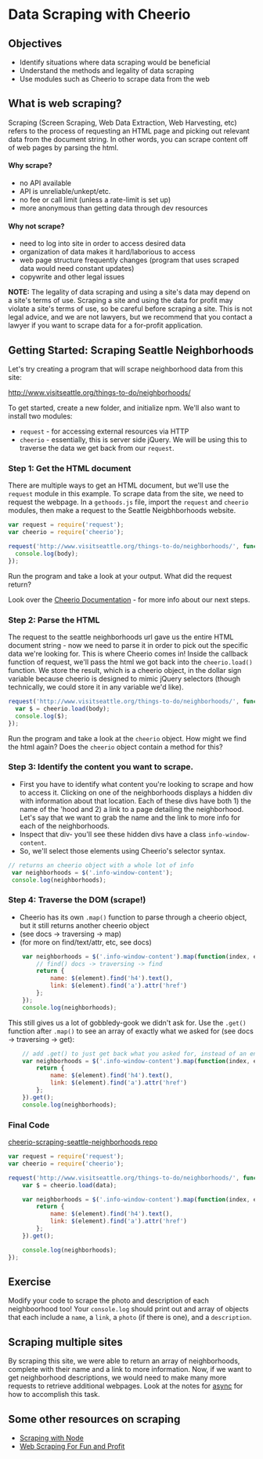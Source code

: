 # Data Scraping with Cheerio

## Objectives

* Identify situations where data scraping would be beneficial
* Understand the methods and legality of data scraping
* Use modules such as Cheerio to scrape data from the web

## What is web scraping?
Scraping (Screen Scraping, Web Data Extraction, Web Harvesting, etc) refers to the process of requesting an HTML page and picking out relevant data from the document string. In other words, you can scrape content off of web pages by parsing the html.

#### Why scrape?

* no API available
* API is unreliable/unkept/etc.
* no fee or call limit (unless a rate-limit is set up)
* more anonymous than getting data through dev resources

#### Why not scrape?

* need to log into site in order to access desired data
* organization of data makes it hard/laborious to access
* web page structure frequently changes (program that uses scraped data would need constant updates)
* copywrite and other legal issues

**NOTE:** The legality of data scraping and using a site's data may depend on a site's terms of use. Scraping a site and using the data for profit may violate a site's terms of use, so be careful before scraping a site. This is not legal advice, and we are not lawyers, but we recommend that you contact a lawyer if you want to scrape data for a for-profit application.

## Getting Started: Scraping Seattle Neighborhoods

Let's try creating a program that will scrape neighborhood data from this site:

http://www.visitseattle.org/things-to-do/neighborhoods/

To get started, create a new folder, and initialize npm. We'll also want to install two modules:

* `request` - for accessing external resources via HTTP
* `cheerio` - essentially, this is server side jQuery. We will be using this to traverse the data we get back from our `request`.

### Step 1: Get the HTML document

There are multiple ways to get an HTML document, but we'll use the ```request``` module in this example. To scrape data from the site, we need to request the webpage. In a `gethoods.js` file, import the `request` and `cheerio` modules, then make a request to the Seattle Neigbhborhoods website.

```js
var request = require('request');
var cheerio = require('cheerio');

request('http://www.visitseattle.org/things-to-do/neighborhoods/', function (error, response, body) {
  console.log(body);
});
```

Run the program and take a look at your output. What did the request return?

Look over the [Cheerio Documentation](https://github.com/cheeriojs/cheerio) - for more info about our next steps.

### Step 2: Parse the HTML

The request to the seattle neighborhoods url gave us the entire HTML document string - now we need to parse it in order to pick out the specific data we're looking for. This is where Cheerio comes in! Inside the callback function of request, we'll pass the html we got back into the `cheerio.load()` function. We store the result, which is a cheerio object, in the dollar sign variable because cheerio is designed to mimic jQuery selectors (though technically, we could store it in any variable we'd like).

```js
request('http://www.visitseattle.org/things-to-do/neighborhoods/', function (error, response, body) {
  var $ = cheerio.load(body);
  console.log($);
});
```

Run the program and take a look at the `cheerio` object. How might we find the html again? Does the `cheerio` object contain a method for this?

### Step 3: Identify the content you want to scrape.

* First you have to identify what content you're looking to scrape and how to access it. Clicking on one of the neighborhoods displays a hidden div with information about that location. Each of these divs have both 1) the name of the 'hood and 2) a link to a page detailing the neighborhood. Let's say that we want to grab the name and the link to more info for each of the neighborhoods.
* Inspect that div- you'll see these hidden divs have a class `info-window-content`.
* So, we'll select those elements using Cheerio's selector syntax.

```js
// returns an cheerio object with a whole lot of info
 var neighborhoods = $('.info-window-content');
 console.log(neighborhoods);
```

### Step 4: Traverse the DOM (scrape!)

* Cheerio has its own `.map()` function to parse through a cheerio object, but it still returns another cheerio object
* (see docs -> traversing -> map)
* (for more on find/text/attr, etc, see docs)

```js
	var neighborhoods = $('.info-window-content').map(function(index, element) {
		// find() docs -> traversing -> find
	    return {
	        name: $(element).find('h4').text(),
	        link: $(element).find('a').attr('href')
	    };
	});
	console.log(neighborhoods);
```

This still gives us a lot of gobbledy-gook we didn't ask for. Use the `.get()` function after `.map()` to see an array of exactly what we asked for (see docs -> traversing -> get):

```js
	// add .get() to just get back what you asked for, instead of an entire cheerio object
	var neighborhoods = $('.info-window-content').map(function(index, element) {
	    return {
	        name: $(element).find('h4').text(),
	        link: $(element).find('a').attr('href')
	    };
	}).get();
	console.log(neighborhoods);
```

### Final Code

[cheerio-scraping-seattle-neighborhoods repo](https://github.com/WDI-SEA/cheerio-scraping-seattle-neighborhoods)

```js
var request = require('request');
var cheerio = require('cheerio');

request('http://www.visitseattle.org/things-to-do/neighborhoods/', function(error, response, data) {
    var $ = cheerio.load(data);

    var neighborhoods = $('.info-window-content').map(function(index, element) {
        return {
            name: $(element).find('h4').text(),
            link: $(element).find('a').attr('href')
        };
    }).get();

    console.log(neighborhoods);
});
```

## Exercise

Modify your code to scrape the photo and description of each neighboorhood too! Your `console.log` should print out and array of objects that each include a `name`, a `link`,  a `photo` (if there is one), and a `description`.

## Scraping multiple sites

By scraping this site, we were able to return an array of neighborhoods, complete with their name and a link to more information. Now, if we want to get neighborhood descriptions, we would need to make many more requests to retrieve additional webpages. Look at the notes for [async](../js-async/readme.md) for how to accomplish this task.

## Some other resources on scraping

* [Scraping with Node](http://maxogden.com/scraping-with-node.html)
* [Web Scraping For Fun and Profit](https://blog.hartleybrody.com/web-scraping/)

